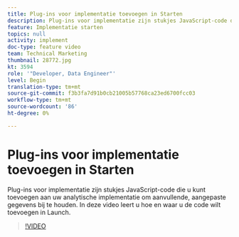 ```yaml
---
title: Plug-ins voor implementatie toevoegen in Starten
description: Plug-ins voor implementatie zijn stukjes JavaScript-code die u kunt toevoegen aan uw analytische implementatie om aanvullende, aangepaste gegevens bij te houden. In deze video leert u hoe en waar u de code wilt toevoegen in Launch.
feature: Implementatie starten
topics: null
activity: implement
doc-type: feature video
team: Technical Marketing
thumbnail: 28772.jpg
kt: 3594
role: '"Developer, Data Engineer"'
level: Begin
translation-type: tm+mt
source-git-commit: f3b3fa7d91b0cb21005b57768ca23ed6700fcc03
workflow-type: tm+mt
source-wordcount: '86'
ht-degree: 0%

---
```



# Plug-ins voor implementatie toevoegen in Starten

Plug-ins voor implementatie zijn stukjes JavaScript-code die u kunt toevoegen aan uw analytische implementatie om aanvullende, aangepaste gegevens bij te houden. In deze video leert u hoe en waar u de code wilt toevoegen in Launch.

>[!VIDEO](https://video.tv.adobe.com/v/28772/?quality=12&learn=on)
